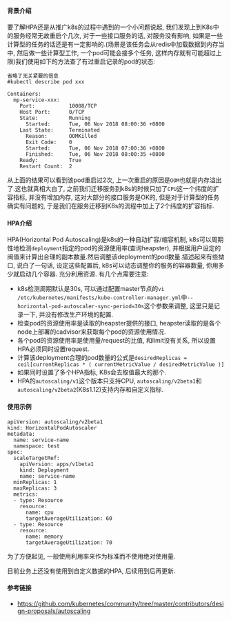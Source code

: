 #### 背景介绍

要了解HPA还是从推广k8s的过程中遇到的一个小问题说起, 我们发现上到K8s中的服务经常无故重启个几次, 对于一些接口服务的话, 对服务没有影响, 如果是一些计算型的任务的话还是有一定影响的.(场景是该任务会从redis中加载数据到内存当中, 然后做一些计算型工作, 一个pod可能会接多个任务, 这样内存就有可能超过上限)我们使用如下的方法查了有过重启记录的pod的状态:

```
省略了无关紧要的信息
#kubectl describe pod xxx

Containers:
  mp-service-xxx:
    Port:           10008/TCP
    Host Port:      0/TCP
    State:          Running
      Started:      Tue, 06 Nov 2018 08:00:36 +0800
    Last State:     Terminated
      Reason:       OOMKilled
      Exit Code:    0
      Started:      Tue, 06 Nov 2018 07:00:36 +0800
      Finished:     Tue, 06 Nov 2018 08:00:35 +0800
    Ready:          True
    Restart Count:  2

```

从上面的结果可以看到该pod重启过2次, 上一次重启的原因是`OOM`也就是内存溢出了.这也就真相大白了, 之前我们迁移服务到k8s的时候只加了`CPU`这一个纬度的扩容指标, 并没有增加内存, 这对大部分的接口服务是OK的, 但是对于计算型的任务确实有问题的, 于是我们在服务迁移到K8s的流程中加上了2个纬度的扩容指标.

#### HPA介绍

HPA(Horizontal Pod Autoscaling)是k8s的一种自动扩容/缩容机制, k8s可以周期性地检测`deployment`指定的pod的资源使用率(查询heapster), 并根据用户设定的阀值来计算出合理的副本数量.然后调整该deployment的pod数量.描述起来有些拗口, 说白了一句话, 设定这些配置后, k8s可以动态调整你的服务的容器数量, 你用多少就启动几个容器. 充分利用资源. 有几个点需要注意:

* k8s检测周期默认是30s, 可以通过配置master节点的`vi /etc/kubernetes/manifests/kube-controller-manager.yml`中`--horizontal-pod-autoscaler-sync-period=30s`这个参数来调整, 这里只是记录一下, 并没有修改生产环境的配置.
* 检查pod的资源使用率是读取的heapster提供的接口, heapster读取的是各个node上部署的cadvisor来获取每个pod的资源使用情况.
* 各个pod的资源使用率是使用量/request的比值, 和limit没有关系, 所以设置HPA必须同时设置request.
* 计算该deployment合理的pod数量的公式是`desiredReplicas = ceil[currentReplicas * ( currentMetricValue / desiredMetricValue )]`
* 如果同时设置了多个HPA指标, K8s会去取值最大的那个.
* HPA的`autoscaling/v1`这个版本只支持CPU, `autoscaling/v2beta1`和`autoscaling/v2beta2`(K8s1.12)支持内存和自定义指标.


#### 使用示例

```
apiVersion: autoscaling/v2beta1
kind: HorizontalPodAutoscaler
metadata:
  name: service-name
  namespace: test
spec:
  scaleTargetRef:
    apiVersion: apps/v1beta1
    kind: Deployment
    name: service-name
  minReplicas: 1
  maxReplicas: 3
  metrics:
  - type: Resource
    resource:
      name: cpu
      targetAverageUtilization: 60
  - type: Resource
    resource:
      name: memory
      targetAverageUtilization: 70
```

为了方便起见, 一般使用利用率来作为标准而不使用绝对使用量.

目前业务上还没有使用到自定义数据的HPA, 后续用到后再更新.






#### 参考链接

* https://github.com/kubernetes/community/tree/master/contributors/design-proposals/autoscaling